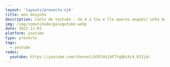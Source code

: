 ```yaml
---
layout: 'layouts/proxecto.njk'
title: mos mosynho
description: Canle de Youtube - Se é a túa e lle queres engadir unha descripción e etiquetas, ponte en contacto con nós.
img: /img/comunidade/galegotube.webp
date: 2022-11-01
platform: youtube
type: proxecto
tags:
  - youtube
redes:
  youtube: https://youtube.com/channel/UCR7d4jbF7YqQ6zXc4_R23jA/
---
```


